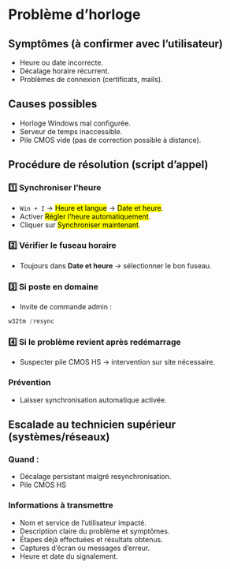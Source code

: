 # Problème d’horloge

## Symptômes (à confirmer avec l’utilisateur)
- Heure ou date incorrecte.
- Décalage horaire récurrent.
- Problèmes de connexion (certificats, mails).

## Causes possibles
- Horloge Windows mal configurée.
- Serveur de temps inaccessible.
- Pile CMOS vide (pas de correction possible à distance).

## Procédure de résolution (script d’appel)

### 1️⃣ Synchroniser l’heure
- `Win + I` → <mark>Heure et langue</mark> → <mark>Date et heure</mark>.
- Activer <mark>Régler l’heure automatiquement</mark>.
- Cliquer sur <mark>Synchroniser maintenant</mark>.

### 2️⃣ Vérifier le fuseau horaire
- Toujours dans **Date et heure** → sélectionner le bon fuseau.

### 3️⃣ Si poste en domaine
- Invite de commande admin :
```powershell
w32tm /resync
```

### 4️⃣ Si le problème revient après redémarrage
- Suspecter pile CMOS HS → intervention sur site nécessaire.

### Prévention
- Laisser synchronisation automatique activée.

## Escalade au technicien supérieur (systèmes/réseaux)

### Quand :
- Décalage persistant malgré resynchronisation.
- Pile CMOS HS

### Informations à transmettre
- Nom et service de l’utilisateur impacté.
- Description claire du problème et symptômes.
- Étapes déjà effectuées et résultats obtenus.
- Captures d’écran ou messages d’erreur.
- Heure et date du signalement.
